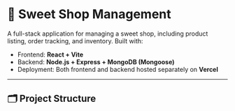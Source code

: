 # 🍬 Sweet Shop Management

A full-stack application for managing a sweet shop, including product listing, order tracking, and inventory. Built with:

- Frontend: **React + Vite**
- Backend: **Node.js + Express + MongoDB (Mongoose)**
- Deployment: Both frontend and backend hosted separately on **Vercel**

---

## 🗂️ Project Structure

